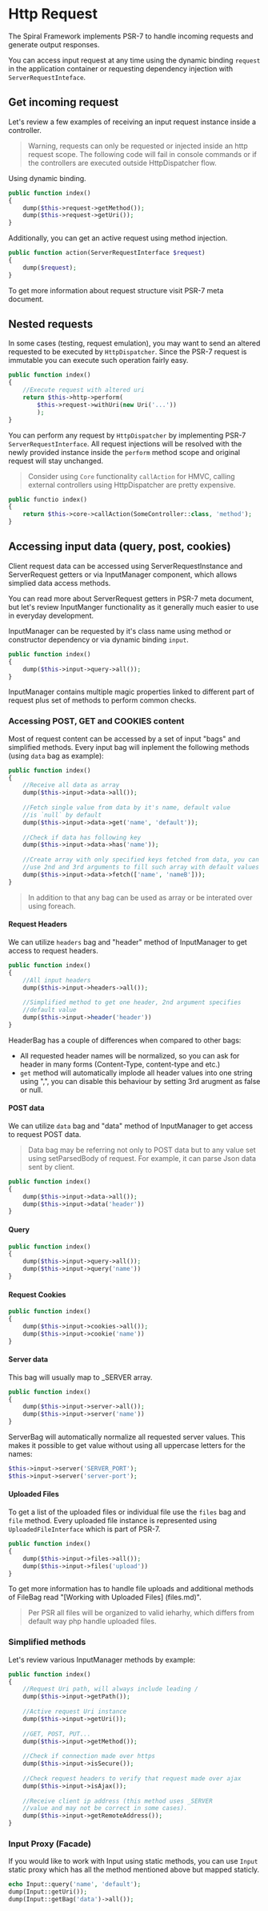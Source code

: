 # Http Request
The Spiral Framework implements PSR-7 to handle incoming requests and generate output responses.

You can access input request at any time using the dynamic binding `request` in the application container or requesting dependency injection with `ServerRequestInteface`.

## Get incoming request
Let's review a few examples of receiving an input request instance inside a controller.

> Warning, requests can only be requested or injected inside an http request scope. The following code will fail in console commands or if the controllers are executed outside HttpDispatcher flow.

Using dynamic binding.

```php
public function index()
{
	dump($this->request->getMethod());
	dump($this->request->getUri());
}
```

Additionally, you can get an active request using method injection.

```php
public function action(ServerRequestInterface $request)
{
	dump($request);
}
```

To get more information about request structure visit PSR-7 meta document.

## Nested requests
In some cases (testing, request emulation), you may want to send an altered requested to be executed by `HttpDispatcher`. Since the PSR-7 request is immutable you can execute such operation fairly easy.

```php
public function index()
{
	//Execute request with altered uri
	return $this->http->perform(
		$this->request->withUri(new Uri('...'))
		);
}
```

You can perform any request by `HttpDispatcher` by implementing PSR-7 `ServerRequestInterface`. All request injections will be resolved with the newly provided instance inside the `perform` method scope and original request will stay unchanged.

> Consider using `Core` functionality `callAction` for HMVC, calling external controllers using HttpDispatcher are pretty expensive.

```php
public functio index()
{
	return $this->core->callAction(SomeController::class, 'method');
}
```

## Accessing input data (query, post, cookies)
Client request data can be accessed using ServerRequestInstance and ServerRequest getters or via InputManager component, which allows simplied data access methods.

You can read more about ServerRequest getters in PSR-7 meta document, but let's review InputManger functionality as it generally much easier to use in everyday development.

InputManager can be requested by it's class name using method or constructor dependency or via dynamic binding `input`.

```php
public function index()
{
	dump($this->input->query->all());
}
```

InputManager contains multiple magic properties linked to different part of request plus set of methods to perform common checks.

### Accessing POST, GET and COOKIES content
Most of request content can be accessed by a set of input "bags" and simplified methods. Every input bag will inplement the following methods (using `data` bag as example):

```php
public function index()
{
	//Receive all data as array
	dump($this->input->data->all());
	
	//Fetch single value from data by it's name, default value
	//is `null` by default
	dump($this->input->data->get('name', 'default'));
	
	//Check if data has following key
	dump($this->input->data->has('name'));
	
	//Create array with only specified keys fetched from data, you can
	//use 2nd and 3rd arguments to fill such array with default values
	dump($this->input->data->fetch(['name', 'nameB']));
}
```

> In addition to that any bag can be used as array or be interated over using foreach.

#### Request Headers
We can utilize `headers` bag and "header" method of InputManager to get access to request headers.

```php
public function index()
{
	//All input headers
	dump($this->input->headers->all());
	
	//Simplified method to get one header, 2nd argument specifies 
	//default value
	dump($this->input->header('header'))
}
```

HeaderBag has a couple of differences when compared to other bags:

* All requested header names will be normalized, so you can ask for header in many forms (Content-Type, content-type and etc.)
* `get` method will automatically implode all header values into one string using ",", you can disable this behaviour by setting 3rd arugment as false or null.

#### POST data
We can utilize `data` bag and "data" method of InputManager to get access to request POST data.

> Data bag may be referring not only to POST data but to any value set using setParsedBody of request. For example, it can parse Json data sent by client.

```php
public function index()
{
	dump($this->input->data->all());
	dump($this->input->data('header'))
}
```

#### Query
```php
public function index()
{
	dump($this->input->query->all());
	dump($this->input->query('name'))
}
```

#### Request Cookies
```php
public function index()
{
	dump($this->input->cookies->all());
	dump($this->input->cookie('name'))
}
```

#### Server data
This bag will usually map to _SERVER array.

```php
public function index()
{
	dump($this->input->server->all());
	dump($this->input->server('name'))
}
```

ServerBag will automatically normalize all requested server values. This makes it possible to get value without using all uppercase letters for the names: 

```php
$this->input->server('SERVER_PORT');
$this->input->server('server-port');
```

#### Uploaded Files
To get a list of the uploaded files or individual file use the `files` bag and `file` method. Every uploaded file instance is represented using `UploadedFileInterface` which is part of PSR-7.

```php
public function index()
{
	dump($this->input->files->all());
	dump($this->input->files('upload'))
}
```

To get more information has to handle file uploads and additional methods of FileBag read "[Working with Uploaded Files] (files.md)".

> Per PSR all files will be organized to valid ieharhy, which differs from default way php handle uploaded files.

### Simplified methods
Let's review various InputManager methods by example:

```php
public function index()
{
	//Request Uri path, will always include leading /
	dump($this->input->getPath());
	
	//Active request Uri instance
	dump($this->input->getUri());
	
	//GET, POST, PUT...
	dump($this->input->getMethod());
	
	//Check if connection made over https
	dump($this->input->isSecure());
	
	//Check request headers to verify that request made over ajax
	dump($this->input->isAjax());
	
	//Receive client ip address (this method uses _SERVER 
	//value and may not be correct in some cases).
	dump($this->input->getRemoteAddress());
}
```

### Input Proxy (Facade)
If you would like to work with Input using static methods, you can use `Input` static proxy which has all the method mentioned above but mapped staticly.

```php
echo Input::query('name', 'default');
dump(Input::getUri());
dump(Input::getBag('data')->all());
``` 
